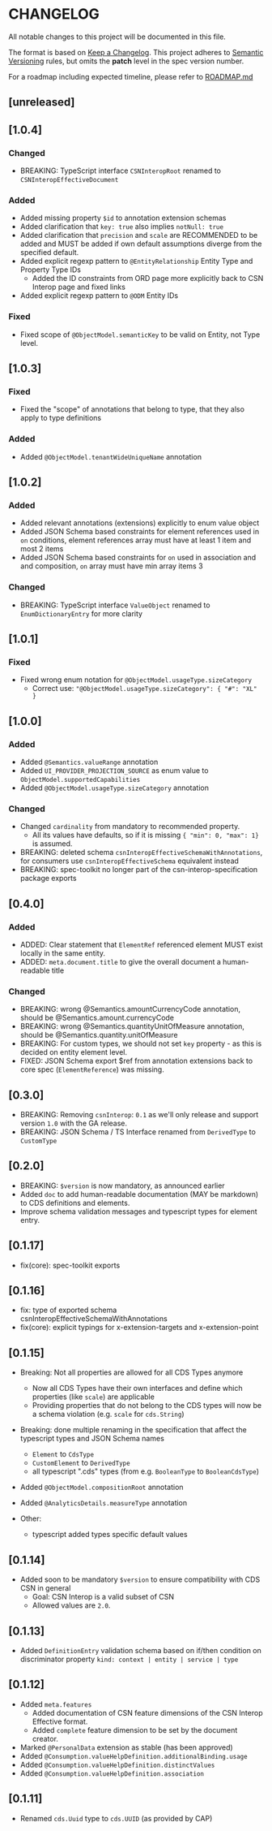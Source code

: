 # CHANGELOG

All notable changes to this project will be documented in this file.

The format is based on [Keep a Changelog](https://keepachangelog.com/en/1.0.0/).
This project adheres to [Semantic Versioning](https://semver.org/spec/v2.0.0.html) rules,
but omits the **patch** level in the spec version number.

For a roadmap including expected timeline, please refer to [ROADMAP.md](./ROADMAP.md)

## [unreleased]

## [1.0.4]

### Changed

- BREAKING: TypeScript interface `CSNInteropRoot` renamed to `CSNInteropEffectiveDocument`

### Added

- Added missing property `$id` to annotation extension schemas
- Added clarification that `key: true` also implies `notNull: true`
- Added clarification that `precision` and `scale` are RECOMMENDED to be added and MUST be added if own default assumptions diverge from the specified default.
- Added explicit regexp pattern to `@EntityRelationship` Entity Type and Property Type IDs
  - Added the ID constraints from ORD page more explicitly back to CSN Interop page and fixed links
- Added explicit regexp pattern to `@ODM` Entity IDs

### Fixed

- Fixed scope of `@ObjectModel.semanticKey` to be valid on Entity, not Type level.

## [1.0.3]

### Fixed

- Fixed the "scope" of annotations that belong to type, that they also apply to type definitions

### Added

- Added `@ObjectModel.tenantWideUniqueName` annotation

## [1.0.2]

### Added

- Added relevant annotations (extensions) explicitly to enum value object
- Added JSON Schema based constraints for element references used in `on` conditions, element references array must have at least 1 item and most 2 items
- Added JSON Schema based constraints for `on` used in association and and composition, `on` array must have min array items 3

### Changed

- BREAKING: TypeScript interface `ValueObject` renamed to `EnumDictionaryEntry` for more clarity

## [1.0.1]

### Fixed

- Fixed wrong enum notation for `@ObjectModel.usageType.sizeCategory`
  - Correct use: `"@ObjectModel.usageType.sizeCategory": { "#": "XL" }`

## [1.0.0]

### Added

- Added `@Semantics.valueRange` annotation
- Added `UI_PROVIDER_PROJECTION_SOURCE` as enum value to `ObjectModel.supportedCapabilities`
- Added `@ObjectModel.usageType.sizeCategory` annotation

### Changed

- Changed `cardinality` from mandatory to recommended property.
  - All its values have defaults, so if it is missing `{ "min": 0, "max": 1}` is assumed.
- BREAKING: deleted schema `csnInteropEffectiveSchemaWithAnnotations`, for consumers use `csnInteropEffectiveSchema` equivalent instead
- BREAKING: spec-toolkit no longer part of the csn-interop-specification package exports

## [0.4.0]

### Added

- ADDED: Clear statement that `ElementRef` referenced element MUST exist locally in the same entity.
- ADDED: `meta.document.title` to give the overall document a human-readable title

### Changed

- BREAKING: wrong @Semantics.amountCurrencyCode annotation, should be @Semantics.amount.currencyCode
- BREAKING: wrong @Semantics.quantityUnitOfMeasure annotation, should be @Semantics.quantity.unitOfMeasure
- BREAKING: For custom types, we should not set `key` property - as this is decided on entity element level.
- FIXED: JSON Schema export $ref from annotation extensions back to core spec (`ElementReference`) was missing.

## [0.3.0]

- BREAKING: Removing `csnInterop`: `0.1` as we'll only release and support version `1.0` with the GA release.
- BREAKING: JSON Schema / TS Interface renamed from `DerivedType` to `CustomType`

## [0.2.0]

- BREAKING: `$version` is now mandatory, as announced earlier
- Added `doc` to add human-readable documentation (MAY be markdown) to CDS definitions and elements.
- Improve schema validation messages and typescript types for element entry.

## [0.1.17]

- fix(core): spec-toolkit exports

## [0.1.16]

- fix: type of exported schema csnInteropEffectiveSchemaWithAnnotations
- fix(core): explicit typings for x-extension-targets and x-extension-point

## [0.1.15]

- Breaking: Not all properties are allowed for all CDS Types anymore
  - Now all CDS Types have their own interfaces and define which properties (like `scale`) are applicable
  - Providing properties that do not belong to the CDS types will now be a schema violation (e.g. `scale` for `cds.String`)
- Breaking: done multiple renaming in the specification that affect the typescript types and JSON Schema names
  - `Element` to `CdsType`
  - `CustomElement` to `DerivedType`
  - all typescript ".cds" types (from e.g. `BooleanType` to `BooleanCdsType`)
- Added `@ObjectModel.compositionRoot` annotation
- Added `@AnalyticsDetails.measureType` annotation

- Other:
  - typescript added types specific default values

## [0.1.14]

- Added soon to be mandatory `$version` to ensure compatibility with CDS CSN in general
  - Goal: CSN Interop is a valid subset of CSN
  - Allowed values are `2.0`.

## [0.1.13]

- Added `DefinitionEntry` validation schema based on if/then condition on discriminator property `kind: context | entity | service | type`

## [0.1.12]

- Added `meta.features`
  - Added documentation of CSN feature dimensions of the CSN Interop Effective format.
  - Added `complete` feature dimension to be set by the document creator.
- Marked `@PersonalData` extension as stable (has been approved)
- Added `@Consumption.valueHelpDefinition.additionalBinding.usage`
- Added `@Consumption.valueHelpDefinition.distinctValues`
- Added `@Consumption.valueHelpDefinition.association`

## [0.1.11]

- Renamed `cds.Uuid` type to `cds.UUID` (as provided by CAP)
